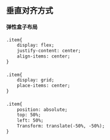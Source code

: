## 垂直对齐方式
#### 弹性盒子布局
```html
.item{
	display: flex;
	justify-content: center;
	align-items: center;
}
```


####
```html
.item{
	display: grid;
	place-items: center;
}
```


#### 
```html
.item{
	position: absolute;
	top: 50%;
	left: 50%;
	Transform: translate(-50%, -50%);
}
```
<!--stackedit_data:
eyJoaXN0b3J5IjpbMTgxODczNjgzNF19
-->